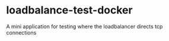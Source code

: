 # loadbalance-test-docker
A mini application for testing where the loadbalancer directs tcp connections
